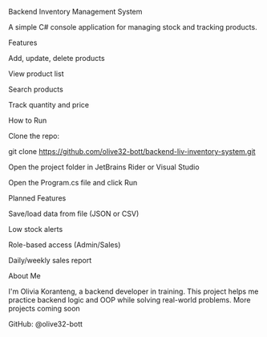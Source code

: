 Backend Inventory Management System

A simple C# console application for managing stock and tracking products.

Features

Add, update, delete products

View product list

Search products

Track quantity and price

 How to Run
 
Clone the repo:

git clone https://github.com/olive32-bott/backend-liv-inventory-system.git

Open the project folder in JetBrains Rider or Visual Studio

Open the Program.cs file and click Run

Planned Features

Save/load data from file (JSON or CSV)

Low stock alerts

Role-based access (Admin/Sales)

Daily/weekly sales report

About Me

I'm Olivia Koranteng, a backend developer in training.
This project helps me practice backend logic and OOP while solving real-world problems.
More projects coming soon

GitHub: @olive32-bott
